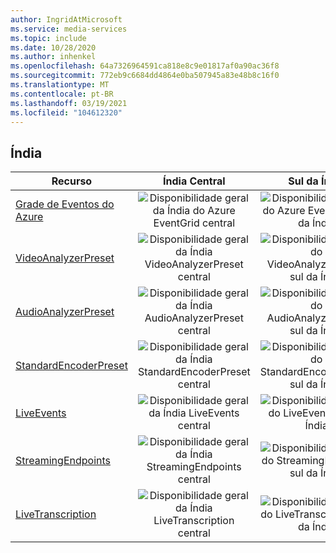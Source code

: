 ```yaml
---
author: IngridAtMicrosoft
ms.service: media-services
ms.topic: include
ms.date: 10/28/2020
ms.author: inhenkel
ms.openlocfilehash: 64a7326964591ca818e8c9e01817af0a90ac36f8
ms.sourcegitcommit: 772eb9c6684dd4864e0ba507945a83e48b8c16f0
ms.translationtype: MT
ms.contentlocale: pt-BR
ms.lasthandoff: 03/19/2021
ms.locfileid: "104612320"
---
```

<!--Feature availability in region-->
## <a name="india"></a>Índia

| Recurso | Índia Central | Sul da Índia | Oeste da Índia |
| --- | :---: | :---: | :---: |
| [Grade de Eventos do Azure](../monitoring/reacting-to-media-services-events.md) |![Disponibilidade geral da Índia do Azure EventGrid central](../media/azure-clouds-regions/ga.svg)  |![Disponibilidade geral do Azure EventGrid sul da Índia](../media/azure-clouds-regions/ga.svg) |![Disponibilidade geral da Índia do Azure EventGrid ocidental](../media/azure-clouds-regions/ga.svg)  |
| [VideoAnalyzerPreset](../analyzing-video-audio-files-concept.md) |![Disponibilidade geral da Índia VideoAnalyzerPreset central](../media/azure-clouds-regions/ga.svg)  | ![Disponibilidade geral do VideoAnalyzerPreset sul da Índia](../media/azure-clouds-regions/ga.svg) |![Disponibilidade geral da Índia VideoAnalyzerPreset ocidental](../media/azure-clouds-regions/ga.svg)  |
| [AudioAnalyzerPreset](../analyzing-video-audio-files-concept.md) |![Disponibilidade geral da Índia AudioAnalyzerPreset central](../media/azure-clouds-regions/ga.svg)  | ![Disponibilidade geral do AudioAnalyzerPreset sul da Índia](../media/azure-clouds-regions/ga.svg) |![Disponibilidade geral da Índia AudioAnalyzerPreset ocidental](../media/azure-clouds-regions/ga.svg)  |
| [StandardEncoderPreset](../encoding-concept.md) |![Disponibilidade geral da Índia StandardEncoderPreset central](../media/azure-clouds-regions/ga.svg)  | ![Disponibilidade geral do StandardEncoderPreset sul da Índia](../media/azure-clouds-regions/ga.svg) | ![Disponibilidade geral da Índia StandardEncoderPreset ocidental](../media/azure-clouds-regions/ga.svg)  |
| [LiveEvents](../live-streaming-overview.md) |![Disponibilidade geral da Índia LiveEvents central](../media/azure-clouds-regions/ga.svg)  | ![Disponibilidade geral do LiveEvents sul da Índia](../media/azure-clouds-regions/ga.svg) | ![Disponibilidade geral da Índia LiveEvents ocidental](../media/azure-clouds-regions/ga.svg) |
| [StreamingEndpoints](../streaming-endpoint-concept.md) |![Disponibilidade geral da Índia StreamingEndpoints central](../media/azure-clouds-regions/ga.svg) | ![Disponibilidade geral do StreamingEndpoints sul da Índia](../media/azure-clouds-regions/ga.svg) |![Disponibilidade geral da Índia StreamingEndpoints ocidental](../media/azure-clouds-regions/ga.svg) |
| [LiveTranscription](../live-transcription.md) |![Disponibilidade geral da Índia LiveTranscription central](../media/azure-clouds-regions/ga.svg) |![Disponibilidade geral do LiveTranscription sul da Índia](../media/azure-clouds-regions/ga.svg) | ![Disponibilidade geral da Índia LiveTranscription ocidental](../media/azure-clouds-regions/ga.svg)  |
